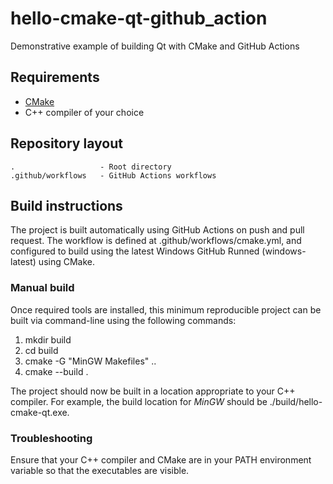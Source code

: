 # hello-cmake-qt-github_action
Demonstrative example of building Qt with CMake and GitHub Actions

## Requirements
* [CMake](https://cmake.org/download/)
* C++ compiler of your choice

## Repository layout
    .                   - Root directory
    .github/workflows   - GitHub Actions workflows

## Build instructions
The project is built automatically using GitHub Actions on push and pull
request. The workflow is defined at .github/workflows/cmake.yml, and configured
to build using the latest Windows GitHub Runned (windows-latest) using CMake.

### Manual build
Once required tools are installed, this minimum reproducible project can be
built via command-line using the following commands:

1. mkdir build
1. cd build
1. cmake -G "MinGW Makefiles" ..
1. cmake --build .

The project should now be built in a location appropriate to your C++ compiler.
For example, the build location for *MinGW* should be ./build/hello-cmake-qt.exe.

### Troubleshooting
Ensure that your C++ compiler and CMake are in your PATH environment variable so
that the executables are visible.
